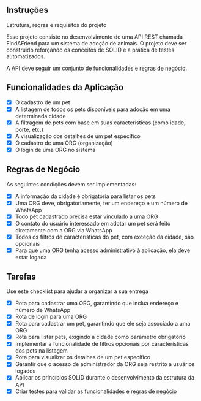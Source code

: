 ## Instruções
Estrutura, regras e requisitos do projeto

Esse projeto consiste no desenvolvimento de uma API REST chamada FindAFriend para um sistema de adoção de animais. O projeto deve ser construído reforçando os conceitos de SOLID e a prática de testes automatizados.

A API deve seguir um conjunto de funcionalidades e regras de negócio.

## Funcionalidades da Aplicação
- [x] O cadastro de um pet
- [x] A listagem de todos os pets disponíveis para adoção em uma determinada cidade
- [x] A filtragem de pets com base em suas características (como idade, porte, etc.)
- [x] A visualização dos detalhes de um pet específico
- [x] O cadastro de uma ORG (organização)
- [x] O login de uma ORG no sistema

## Regras de Negócio
As seguintes condições devem ser implementadas:

- [x] A informação da cidade é obrigatória para listar os pets
- [x] Uma ORG deve, obrigatoriamente, ter um endereço e um número de WhatsApp
- [x] Todo pet cadastrado precisa estar vinculado a uma ORG
- [x] O contato do usuário interessado em adotar um pet será feito diretamente com a ORG via WhatsApp
- [x] Todos os filtros de características do pet, com exceção da cidade, são opcionais
- [x] Para que uma ORG tenha acesso administrativo à aplicação, ela deve estar logada

## Tarefas
Use este checklist para ajudar a organizar a sua entrega

- [x] Rota para cadastrar uma ORG, garantindo que inclua endereço e número de WhatsApp
- [x] Rota de login para uma ORG
- [x] Rota para cadastrar um pet, garantindo que ele seja associado a uma ORG
- [x] Rota para listar pets, exigindo a cidade como parâmetro obrigatório
- [x] Implementar a funcionalidade de filtros opcionais por características dos pets na listagem
- [x] Rota para visualizar os detalhes de um pet específico
- [x] Garantir que o acesso de administrador da ORG seja restrito a usuários logados
- [x] Aplicar os princípios SOLID durante o desenvolvimento da estrutura da API
- [x] Criar testes para validar as funcionalidades e regras de negócio